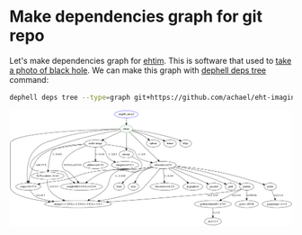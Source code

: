 # Make dependencies graph for git repo

Let's make dependencies graph for [ehtim](https://github.com/achael/eht-imaging). This is software that used to [take a photo of black hole](https://www.theguardian.com/science/2019/apr/14/the-new-black-hole-what-can-we-really-see). We can make this graph with [dephell deps tree](cmd-deps-tree) command:

```bash
dephell deps tree --type=graph git+https://github.com/achael/eht-imaging.git#egg=ehtim
```

![](../assets/ehtim-graph.png)
